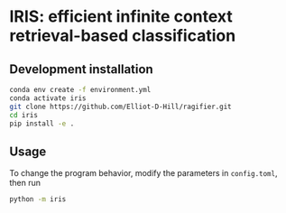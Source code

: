 # IRIS: efficient infinite context retrieval-based classification

## Development installation

```bash
conda env create -f environment.yml
conda activate iris
git clone https://github.com/Elliot-D-Hill/ragifier.git
cd iris
pip install -e .
```

## Usage

To change the program behavior, modify the parameters in `config.toml`, then run

```bash
python -m iris
```
